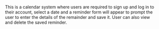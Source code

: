 This is a calendar system where users are required to sign up and log in to their account, select a date and a reminder form will appear to prompt the user to enter the details of the remainder and save it. User can also view and delete the saved reminder.
